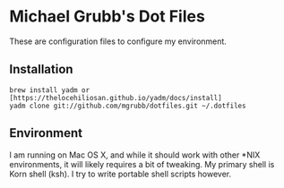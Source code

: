 Michael Grubb's Dot Files
=========================

These are configuration files to configure my environment.

Installation
------------

    brew install yadm or [https://thelocehiliosan.github.io/yadm/docs/install]
	yadm clone git://github.com/mgrubb/dotfiles.git ~/.dotfiles

Environment
-----------

I am running on Mac OS X, and while it should work with other *NIX environments, it will likely
requires a bit of tweaking. My primary shell is Korn shell (ksh).  I try to write portable shell
scripts however.


